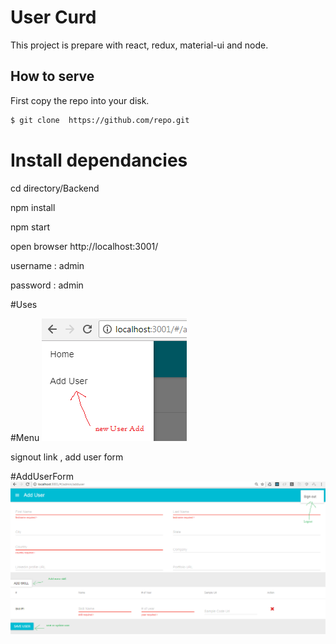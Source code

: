 
# User Curd
This project is prepare with react, redux, material-ui and node.



## How to serve

First copy the repo into your disk.

```bash
$ git clone  https://github.com/repo.git
```
# Install dependancies
  cd directory/Backend
  
  npm install
  
  npm start

 open browser  http://localhost:3001/

 username : admin
 
 password : admin

#Uses

#Menu
![Menu](adduser.png)

signout link , add user form

#AddUserForm
![Add UserForm](add.png)
